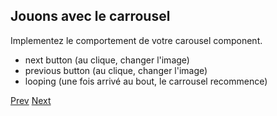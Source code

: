 ## Jouons avec le carrousel

Implementez le comportement de votre carousel component.

- next button (au clique, changer l'image)
- previous button (au clique, changer l'image)
- looping (une fois arrivé au bout, le carrousel recommence)
 
[Prev](html_import.md) [Next](communication.md)
